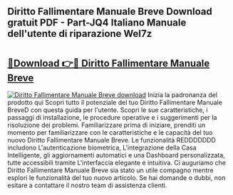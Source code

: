 ## Diritto Fallimentare Manuale Breve Download gratuit PDF - Part-JQ4 Italiano Manuale dell'utente di riparazione WeI7z

# <h2><a href="http://dfevqhj.blite.top/?on=Diritto+Fallimentare+Manuale+Breve">🔗Download 👉🔴 Diritto Fallimentare Manuale Breve</a></h2>

[![Diritto Fallimentare Manuale Breve download](https://i.imgur.com/lujVjoI.png)](http://dfevqhj.blite.top/?on=Diritto+Fallimentare+Manuale+Breve)
Inizia la padronanza del prodotto qui Scopri tutto il potenziale del tuo Diritto Fallimentare Manuale BreveD con questa guida per l'utente. Scopri le sue caratteristiche, i passaggi di installazione, le procedure operative e i suggerimenti per la risoluzione dei problemi. Familiarizzare prima di iniziare, prenditi un momento per familiarizzare con le caratteristiche e le capacità del tuo nuovo Diritto Fallimentare Manuale Breve. Le funzionalità REDDDDDDD includono L'autenticazione biometrica, L'integrazione della Casa Intelligente, gli aggiornamenti automatici e una Dashboard personalizzata, tutte accessibili tramite L'interfaccia elegante e intuitiva. Ci auguriamo che Diritto Fallimentare Manuale Breve sia stato un utile compagno mentre esplori le funzionalità del tuo nuovo articolo. Se hai domande o dubbi, non esitare a contattare il nostro team di assistenza clienti.
